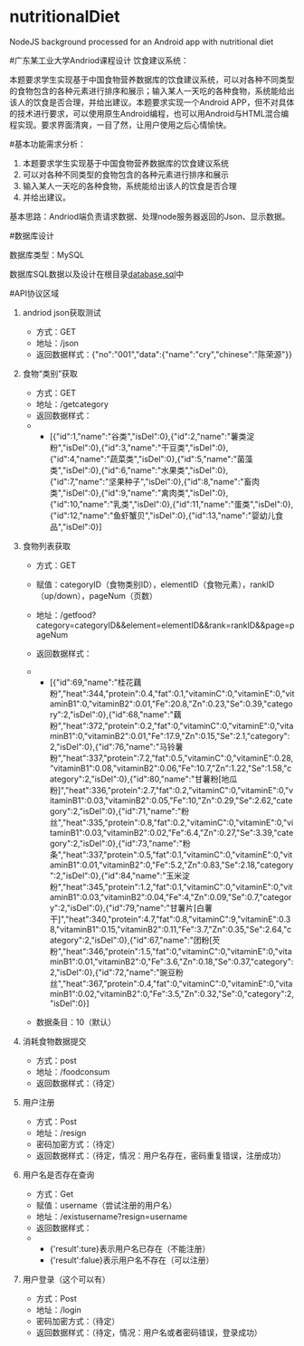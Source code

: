 # nutritionalDiet
NodeJS background processed for an Android app with nutritional diet 


#广东某工业大学Andriod课程设计
饮食建议系统：

本题要求学生实现基于中国食物营养数据库的饮食建议系统，可以对各种不同类型的食物包含的各种元素进行排序和展示；输入某人一天吃的各种食物，系统能给出该人的饮食是否合理，并给出建议。本题要求实现一个Android APP，但不对具体的技术进行要求，可以使用原生Android编程，也可以用Android与HTML混合编程实现。要求界面清爽，一目了然，让用户使用之后心情愉快。

#基本功能需求分析：

1. 本题要求学生实现基于中国食物营养数据库的饮食建议系统
2. 可以对各种不同类型的食物包含的各种元素进行排序和展示
3. 输入某人一天吃的各种食物，系统能给出该人的饮食是否合理
4. 并给出建议。


基本思路：Andriod端负责请求数据、处理node服务器返回的Json、显示数据。

#数据库设计

数据库类型：MySQL

数据库SQL数据以及设计在根目录[database.sql](https://github.com/horacework/nutritionalDiet/blob/master/foodsystem.sql)中




#API协议区域
 

1. andriod json获取测试
	* 方式：GET
	* 地址：/json
	* 返回数据样式：{"no":"001","data":{"name":"cry","chinese":"陈荣源"}}

2. 食物“类别”获取
	* 方式：GET
	* 地址：/getcategory
	* 返回数据样式：
	* 
		* [{"id":1,"name":"谷类","isDel":0},{"id":2,"name":"薯类淀粉","isDel":0},{"id":3,"name":"干豆类","isDel":0},{"id":4,"name":"蔬菜类","isDel":0},{"id":5,"name":"菌藻类","isDel":0},{"id":6,"name":"水果类","isDel":0},{"id":7,"name":"坚果种子","isDel":0},{"id":8,"name":"畜肉类","isDel":0},{"id":9,"name":"禽肉类","isDel":0},{"id":10,"name":"乳类","isDel":0},{"id":11,"name":"蛋类","isDel":0},{"id":12,"name":"鱼虾蟹贝","isDel":0},{"id":13,"name":"婴幼儿食品","isDel":0}]


3. 食物列表获取
	* 方式：GET
	* 赋值：categoryID（食物类别ID），elementID（食物元素），rankID（up/down），pageNum（页数）
	* 地址：/getfood?category=categoryID&&element=elementID&&rank=rankID&&page=pageNum
	* 返回数据样式：
	* 
		* [{"id":69,"name":"桂花藕粉","heat":344,"protein":0.4,"fat":0.1,"vitaminC":0,"vitaminE":0,"vitaminB1":0,"vitaminB2":0.01,"Fe":20.8,"Zn":0.23,"Se":0.39,"category":2,"isDel":0},{"id":68,"name":"藕粉","heat":372,"protein":0.2,"fat":0,"vitaminC":0,"vitaminE":0,"vitaminB1":0,"vitaminB2":0.01,"Fe":17.9,"Zn":0.15,"Se":2.1,"category":2,"isDel":0},{"id":76,"name":"马铃薯粉","heat":337,"protein":7.2,"fat":0.5,"vitaminC":0,"vitaminE":0.28,"vitaminB1":0.08,"vitaminB2":0.06,"Fe":10.7,"Zn":1.22,"Se":1.58,"category":2,"isDel":0},{"id":80,"name":"甘薯粉[地瓜粉]","heat":336,"protein":2.7,"fat":0.2,"vitaminC":0,"vitaminE":0,"vitaminB1":0.03,"vitaminB2":0.05,"Fe":10,"Zn":0.29,"Se":2.62,"category":2,"isDel":0},{"id":71,"name":"粉丝","heat":335,"protein":0.8,"fat":0.2,"vitaminC":0,"vitaminE":0,"vitaminB1":0.03,"vitaminB2":0.02,"Fe":6.4,"Zn":0.27,"Se":3.39,"category":2,"isDel":0},{"id":73,"name":"粉条","heat":337,"protein":0.5,"fat":0.1,"vitaminC":0,"vitaminE":0,"vitaminB1":0.01,"vitaminB2":0,"Fe":5.2,"Zn":0.83,"Se":2.18,"category":2,"isDel":0},{"id":84,"name":"玉米淀粉","heat":345,"protein":1.2,"fat":0.1,"vitaminC":0,"vitaminE":0,"vitaminB1":0.03,"vitaminB2":0.04,"Fe":4,"Zn":0.09,"Se":0.7,"category":2,"isDel":0},{"id":79,"name":"甘薯片[白薯干]","heat":340,"protein":4.7,"fat":0.8,"vitaminC":9,"vitaminE":0.38,"vitaminB1":0.15,"vitaminB2":0.11,"Fe":3.7,"Zn":0.35,"Se":2.64,"category":2,"isDel":0},{"id":67,"name":"团粉[芡粉","heat":346,"protein":1.5,"fat":0,"vitaminC":0,"vitaminE":0,"vitaminB1":0.01,"vitaminB2":0,"Fe":3.6,"Zn":0.18,"Se":0.37,"category":2,"isDel":0},{"id":72,"name":"豌豆粉丝","heat":367,"protein":0.4,"fat":0,"vitaminC":0,"vitaminE":0,"vitaminB1":0.02,"vitaminB2":0,"Fe":3.5,"Zn":0.32,"Se":0,"category":2,"isDel":0}]

	* 数据条目：10（默认）

4. 消耗食物数据提交
	* 方式：post
	* 地址：/foodconsum
	* 返回数据样式：（待定）

5. 用户注册
	* 方式：Post
	* 地址：/resign
	* 密码加密方式：（待定）
	* 返回数据样式：（待定，情况：用户名存在，密码重复错误，注册成功）

6. 用户名是否存在查询
	* 方式：Get
	* 赋值：username（尝试注册的用户名）
	* 地址：/existusername?resign=username
	* 返回数据样式：
	* 
		* {'result':ture}表示用户名已存在（不能注册）
		* {'result':falue}表示用户名不存在（可以注册）


7. 用户登录（这个可以有）
	* 方式：Post
	* 地址：/login
	* 密码加密方式：（待定）
	* 返回数据样式：（待定，情况：用户名或者密码错误，登录成功）


